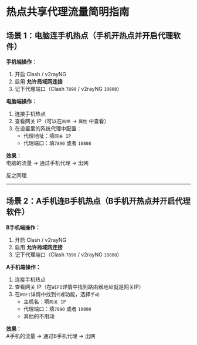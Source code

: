 # 热点共享代理流量简明指南

## 场景 1：电脑连手机热点（手机开热点并开启代理软件）
**手机端操作：**
1. 开启 Clash / v2rayNG  
2. 启用 **允许局域网连接**
3. 记下代理端口（Clash `7890` / v2rayNG `10808`）

**电脑端操作：**
1. 连接手机热点  
2. 查看网关 IP（可以在`网络` -> `属性` 中查看）
3. 在设置里的系统代理中配置：  
   - 代理地址：填`网关 IP`  
   - 代理端口：填`7890` 或者 `10808`

**效果：**  
电脑的流量 → 通过手机代理 → 出网


反之同理

---

## 场景 2：A手机连B手机热点（B手机开热点并开启代理软件）
**B手机端操作：**
1. 开启 Clash / v2rayNG  
2. 启用 **允许局域网连接**
3. 记下代理端口（Clash `7890` / v2rayNG `10808`）

**A手机端操作：**
1. 连接手机热点  
2. 查看网关 IP（在`WIFI`详情中找到路由器地址就是网关IP）
3. 在`WIFI`详情中找到`代理`功能，选择`手动`
   - 主机名：填`网关 IP`  
   - 代理端口：填`7890` 或者 `10808`
   - 其他的不用动

**效果：**  
A手机的流量 → 通过B手机代理 → 出网